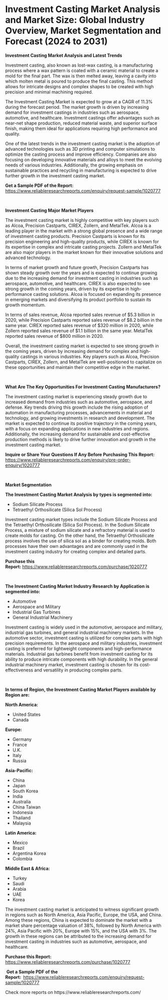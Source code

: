 <p><h1>Investment Casting Market Analysis and Market Size: Global Industry Overview, Market Segmentation and Forecast (2024 to 2031)</h1></p><p><strong>Investment Casting Market Analysis and Latest Trends</strong></p>
<p><p>Investment casting, also known as lost-wax casting, is a manufacturing process where a wax pattern is coated with a ceramic material to create a mold for the final part. The wax is then melted away, leaving a cavity into which molten metal is poured to produce the final casting. This method allows for intricate designs and complex shapes to be created with high precision and minimal machining required.</p><p>The Investment Casting Market is expected to grow at a CAGR of 11.3% during the forecast period. The market growth is driven by increasing demand for investment castings in industries such as aerospace, automotive, and healthcare. Investment castings offer advantages such as near-net shape production, reduced material waste, and superior surface finish, making them ideal for applications requiring high performance and quality.</p><p>One of the latest trends in the investment casting market is the adoption of advanced technologies such as 3D printing and computer simulations to optimize the casting process and improve efficiency. Companies are also focusing on developing innovative materials and alloys to meet the evolving needs of various industries. Additionally, the growing emphasis on sustainable practices and recycling in manufacturing is expected to drive further growth in the investment casting market.</p></p>
<p><strong>Get a Sample PDF of the Report:&nbsp;</strong> <a href="https://www.reliableresearchreports.com/enquiry/request-sample/1020777">https://www.reliableresearchreports.com/enquiry/request-sample/1020777</a></p>
<p>&nbsp;</p>
<p><strong>Investment Casting Major Market Players</strong></p>
<p><p>The investment casting market is highly competitive with key players such as Alcoa, Precision Castparts, CIREX, Zollern, and MetalTek. Alcoa is a leading player in the market with a strong global presence and a wide range of investment casting products. Precision Castparts is known for its precision engineering and high-quality products, while CIREX is known for its expertise in complex and intricate casting projects. Zollern and MetalTek are also major players in the market known for their innovative solutions and advanced technology.</p><p>In terms of market growth and future growth, Precision Castparts has shown steady growth over the years and is expected to continue growing due to the increasing demand for investment casting in industries such as aerospace, automotive, and healthcare. CIREX is also expected to see strong growth in the coming years, driven by its expertise in high-performance casting solutions. Alcoa is focused on expanding its presence in emerging markets and diversifying its product portfolio to sustain its growth momentum.</p><p>In terms of sales revenue, Alcoa reported sales revenue of $5.3 billion in 2020, while Precision Castparts reported sales revenue of $8.2 billion in the same year. CIREX reported sales revenue of $320 million in 2020, while Zollern reported sales revenue of $1.1 billion in the same year. MetalTek reported sales revenue of $800 million in 2020.</p><p>Overall, the investment casting market is expected to see strong growth in the coming years, driven by increasing demand for complex and high-quality castings in various industries. Key players such as Alcoa, Precision Castparts, CIREX, Zollern, and MetalTek are well-positioned to capitalize on these opportunities and maintain their competitive edge in the market.</p></p>
<p>&nbsp;</p>
<p><strong>What Are The Key Opportunities For Investment Casting Manufacturers?</strong></p>
<p><p>The investment casting market is experiencing steady growth due to increased demand from industries such as automotive, aerospace, and defense. Key trends driving this growth include the rising adoption of automation in manufacturing processes, advancements in material and technology, and growing investments in research and development. The market is expected to continue its positive trajectory in the coming years, with a focus on expanding applications in new industries and regions. Additionally, the increasing demand for sustainable and cost-effective production methods is likely to drive further innovation and growth in the investment casting market.</p></p>
<p><strong>Inquire or Share Your Questions If Any Before Purchasing This Report:</strong> <a href="https://www.reliableresearchreports.com/enquiry/pre-order-enquiry/1020777">https://www.reliableresearchreports.com/enquiry/pre-order-enquiry/1020777</a></p>
<p>&nbsp;</p>
<p><strong>Market Segmentation</strong></p>
<p><strong>The Investment Casting Market Analysis by types is segmented into:</strong></p>
<p><ul><li>Sodium Silicate Process</li><li>Tetraethyl Orthosilicate (Silica Sol Process)</li></ul></p>
<p><p>Investment casting market types include the Sodium Silicate Process and the Tetraethyl Orthosilicate (Silica Sol Process). In the Sodium Silicate Process, a mixture of sodium silicate and a refractory material is used to create molds for casting. On the other hand, the Tetraethyl Orthosilicate process involves the use of silica sol as a binder for creating molds. Both processes have their own advantages and are commonly used in the investment casting industry for creating complex and detailed parts.</p></p>
<p><strong>Purchase this Report:&nbsp;</strong><a href="https://www.reliableresearchreports.com/purchase/1020777">https://www.reliableresearchreports.com/purchase/1020777</a></p>
<p>&nbsp;</p>
<p><strong>The Investment Casting Market Industry Research by Application is segmented into:</strong></p>
<p><ul><li>Automotive</li><li>Aerospace and Military</li><li>Industrial Gas Turbines</li><li>General Industrial Machinery</li></ul></p>
<p><p>Investment casting is widely used in the automotive, aerospace and military, industrial gas turbines, and general industrial machinery markets. In the automotive sector, investment casting is utilized for complex parts with high precision requirements. In the aerospace and military industries, investment casting is preferred for lightweight components and high-performance materials. Industrial gas turbines benefit from investment casting for its ability to produce intricate components with high durability. In the general industrial machinery market, investment casting is chosen for its cost-effectiveness and versatility in producing complex parts.</p></p>
<p>&nbsp;</p>
<p><strong>In terms of Region, the Investment Casting Market Players available by Region are:</strong></p>
<p>
    <p> <strong> North America: </strong>
        <ul>
            <li>United States</li>
            <li>Canada</li>
        </ul>
        </p> 
    <p> <strong> Europe: </strong>
        <ul>
            <li>Germany</li>
            <li>France</li>
            <li>U.K.</li>
            <li>Italy</li>
            <li>Russia</li>
        </ul>
        </p> 
    <p> <strong> Asia-Pacific: </strong>
        <ul>
            <li>China</li>
            <li>Japan</li>
            <li>South Korea</li>
            <li>India</li>
            <li>Australia</li>
            <li>China Taiwan</li>
            <li>Indonesia</li>
            <li>Thailand</li>
            <li>Malaysia</li>
        </ul>
        </p> 
    <p> <strong> Latin America: </strong>
        <ul>
            <li>Mexico</li>
            <li>Brazil</li>
            <li>Argentina Korea</li>
            <li>Colombia</li>
        </ul>
        </p> 
    <p> <strong> Middle East & Africa: </strong>
        <ul>
            <li>Turkey</li>
            <li>Saudi</li>
            <li>Arabia</li>
            <li>UAE</li>
            <li>Korea</li>
        </ul>
    </p>
    </p>
<p><p>The investment casting market is anticipated to witness significant growth in regions such as North America, Asia Pacific, Europe, the USA, and China. Among these regions, China is expected to dominate the market with a market share percentage valuation of 38%, followed by North America with 24%, Asia Pacific with 20%, Europe with 15%, and the USA with 3%. The growth in these regions can be attributed to the increasing demand for investment casting in industries such as automotive, aerospace, and healthcare.</p></p>
<p><strong>Purchase this Report: </strong><a href="https://www.reliableresearchreports.com/purchase/1020777">https://www.reliableresearchreports.com/purchase/1020777</a></p>
<p>&nbsp;<strong>Get a Sample PDF of the Report:&nbsp;&nbsp;</strong><a href="https://www.reliableresearchreports.com/enquiry/request-sample/1020777">https://www.reliableresearchreports.com/enquiry/request-sample/1020777</a></p>
<p><strong></strong></p>
<p>Check more reports on https://www.reliableresearchreports.com/</p>